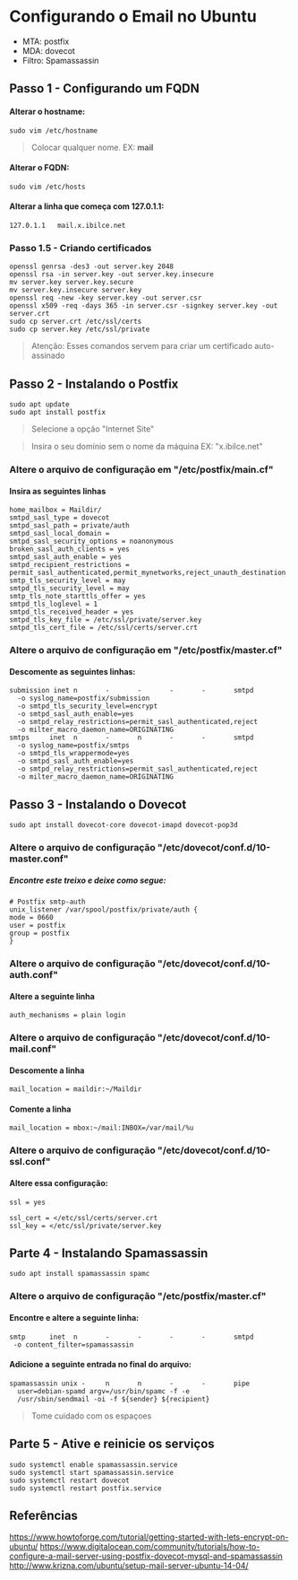 # Configurando o Email no Ubuntu 

 - MTA: postfix
 - MDA: dovecot
 - Filtro: Spamassassin

## Passo 1 - Configurando um FQDN

#### Alterar o hostname:


	sudo vim /etc/hostname


> Colocar qualquer nome. EX: **mail**


#### Alterar o FQDN:


	sudo vim /etc/hosts


#### Alterar a linha que começa com 127.0.1.1:


	127.0.1.1   mail.x.ibilce.net



### Passo 1.5 - Criando certificados

	openssl genrsa -des3 -out server.key 2048
	openssl rsa -in server.key -out server.key.insecure
	mv server.key server.key.secure
	mv server.key.insecure server.key
	openssl req -new -key server.key -out server.csr
	openssl x509 -req -days 365 -in server.csr -signkey server.key -out server.crt
	sudo cp server.crt /etc/ssl/certs
	sudo cp server.key /etc/ssl/private


> Atenção: Esses comandos servem para criar um certificado auto-assinado

## Passo 2 - Instalando o Postfix

    sudo apt update
    sudo apt install postfix

> Selecione a opção "Internet Site"

> Insira o seu domínio sem o nome da máquina
> EX:  "x.ibilce.net"
 
### Altere o arquivo de configuração em "/etc/postfix/main.cf"

#### Insira as seguintes linhas

	home_mailbox = Maildir/
	smtpd_sasl_type = dovecot
	smtpd_sasl_path = private/auth
	smtpd_sasl_local_domain =
	smtpd_sasl_security_options = noanonymous
	broken_sasl_auth_clients = yes
	smtpd_sasl_auth_enable = yes
	smtpd_recipient_restrictions = permit_sasl_authenticated,permit_mynetworks,reject_unauth_destination
	smtp_tls_security_level = may
	smtpd_tls_security_level = may
	smtp_tls_note_starttls_offer = yes
	smtpd_tls_loglevel = 1
	smtpd_tls_received_header = yes
	smtpd_tls_key_file = /etc/ssl/private/server.key
	smtpd_tls_cert_file = /etc/ssl/certs/server.crt



### Altere o arquivo de configuração em "/etc/postfix/master.cf"

#### Descomente as seguintes linhas:

	submission inet n       -       -       -       -       smtpd
	  -o syslog_name=postfix/submission
	  -o smtpd_tls_security_level=encrypt
	  -o smtpd_sasl_auth_enable=yes
	  -o smtpd_relay_restrictions=permit_sasl_authenticated,reject
	  -o milter_macro_daemon_name=ORIGINATING
	smtps     inet  n       -       n       -       -       smtpd
	  -o syslog_name=postfix/smtps
	  -o smtpd_tls_wrappermode=yes
	  -o smtpd_sasl_auth_enable=yes
	  -o smtpd_relay_restrictions=permit_sasl_authenticated,reject
	  -o milter_macro_daemon_name=ORIGINATING
	
## Passo 3 - Instalando o Dovecot

	sudo apt install dovecot-core dovecot-imapd dovecot-pop3d

### Altere o arquivo de configuração "/etc/dovecot/conf.d/10-master.conf"

##### Encontre este treixo e deixe como segue:

	# Postfix smtp-auth
	unix_listener /var/spool/postfix/private/auth {
	mode = 0660
	user = postfix
	group = postfix
	}

### Altere o arquivo de configuração "/etc/dovecot/conf.d/10-auth.conf"

#### Altere a seguinte linha

	auth_mechanisms = plain login


### Altere o arquivo de configuração "/etc/dovecot/conf.d/10-mail.conf"

#### Descomente a linha

	mail_location = maildir:~/Maildir

#### Comente a linha

	mail_location = mbox:~/mail:INBOX=/var/mail/%u


### Altere o arquivo de configuração "/etc/dovecot/conf.d/10-ssl.conf"

#### Altere essa configuração:

	ssl = yes

	ssl_cert = </etc/ssl/certs/server.crt
	ssl_key = </etc/ssl/private/server.key


## Parte 4 - Instalando Spamassassin

	sudo apt install spamassassin spamc

### Altere o arquivo de configuração "/etc/postfix/master.cf"

#### Encontre e altere a seguinte linha:


	smtp      inet  n       -       -       -       -       smtpd
	 -o content_filter=spamassassin


#### Adicione a seguinte entrada no final do arquivo:

	spamassassin unix -     n       n       -       -       pipe
	  user=debian-spamd argv=/usr/bin/spamc -f -e  
	  /usr/sbin/sendmail -oi -f ${sender} ${recipient}


> Tome cuidado com os espaçoes

## Parte 5 - Ative e reinicie os serviços


	sudo systemctl enable spamassassin.service
	sudo systemctl start spamassassin.service
	sudo systemctl restart dovecot
	sudo systemctl restart postfix.service


## Referências 

https://www.howtoforge.com/tutorial/getting-started-with-lets-encrypt-on-ubuntu/
https://www.digitalocean.com/community/tutorials/how-to-configure-a-mail-server-using-postfix-dovecot-mysql-and-spamassassin
http://www.krizna.com/ubuntu/setup-mail-server-ubuntu-14-04/
